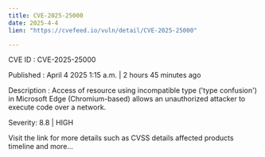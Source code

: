 ```yaml
---
title: CVE-2025-25000
date: 2025-4-4
lien: "https://cvefeed.io/vuln/detail/CVE-2025-25000"

---
```


CVE ID : CVE-2025-25000

Published :  April 4
2025
1:15 a.m. | 2 hours
45 minutes ago

Description : Access of resource using incompatible type ('type confusion') in Microsoft Edge (Chromium-based) allows an unauthorized attacker to execute code over a network.

Severity: 8.8 | HIGH

Visit the link for more details
such as CVSS details
affected products
timeline
and more...
